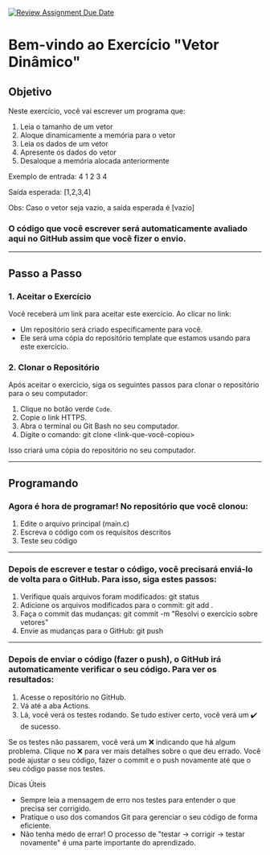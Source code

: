 [![Review Assignment Due Date](https://classroom.github.com/assets/deadline-readme-button-22041afd0340ce965d47ae6ef1cefeee28c7c493a6346c4f15d667ab976d596c.svg)](https://classroom.github.com/a/DW19O_e1)
# Bem-vindo ao Exercício "Vetor Dinâmico"

## Objetivo
Neste exercício, você vai escrever um programa que:
1. Leia o tamanho de um vetor
2. Aloque dinamicamente a memória para o vetor
3. Leia os dados de um vetor
4. Apresente os dados do vetor
5. Desaloque a memória alocada anteriormente

Exemplo de entrada:
4
1 2 3 4

Saída esperada:
[1,2,3,4]

Obs: Caso o vetor seja vazio, a saída esperada é [vazio]

### O código que você escrever será automaticamente avaliado aqui no GitHub assim que você fizer o envio. ###
---

## Passo a Passo

### 1. Aceitar o Exercício
Você receberá um link para aceitar este exercício. Ao clicar no link:
- Um repositório será criado especificamente para você.
- Ele será uma cópia do repositório template que estamos usando para este exercício.

### 2. Clonar o Repositório
Após aceitar o exercício, siga os seguintes passos para clonar o repositório para o seu computador:
1. Clique no botão verde `Code`.
2. Copie o link HTTPS.
3. Abra o terminal ou Git Bash no seu computador.
4. Digite o comando:
   git clone <link-que-você-copiou>

Isso criará uma cópia do repositório no seu computador.

---
## Programando 
### Agora é hora de programar! No repositório que você clonou:

 1. Edite o arquivo principal (main.c)
 2. Escreva o código com os requisitos descritos
 3. Teste seu código

---
### Depois de escrever e testar o código, você precisará enviá-lo de volta para o GitHub. Para isso, siga estes passos:

1. Verifique quais arquivos foram modificados: git status
2. Adicione os arquivos modificados para o commit: git add .
3. Faça o commit das mudanças: git commit -m "Resolvi o exercício sobre vetores"
4. Envie as mudanças para o GitHub: git push

---
### Depois de enviar o código (fazer o push), o GitHub irá automaticamente verificar o seu código. Para ver os resultados:
1. Acesse o repositório no GitHub.
2. Vá até a aba Actions.
3. Lá, você verá os testes rodando. Se tudo estiver certo, você verá um ✔️ de sucesso.

Se os testes não passarem, você verá um ❌ indicando que há algum problema.
Clique no ❌ para ver mais detalhes sobre o que deu errado.
Você pode ajustar o seu código, fazer o commit e o push novamente até que o seu código passe nos testes.

Dicas Úteis

* Sempre leia a mensagem de erro nos testes para entender o que precisa ser corrigido.
* Pratique o uso dos comandos Git para gerenciar o seu código de forma eficiente.
* Não tenha medo de errar! O processo de "testar -> corrigir -> testar novamente" é uma parte importante do aprendizado.
